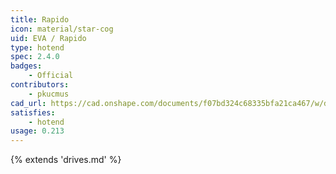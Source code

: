 ```yaml
---
title: Rapido
icon: material/star-cog
uid: EVA / Rapido
type: hotend
spec: 2.4.0
badges:
    - Official
contributors: 
    - pkucmus
cad_url: https://cad.onshape.com/documents/f07bd324c68335bfa21ca467/w/d601399f362953f314c15dfe/e/81f8ce9a8b0d63416459a23d
satisfies:
    - hotend
usage: 0.213
---
```


{% extends 'drives.md' %}
